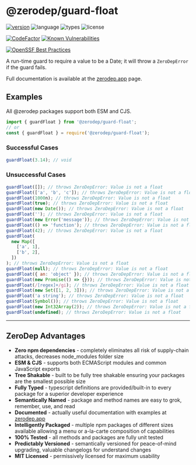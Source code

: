 # @zerodep/guard-float

[![version](https://img.shields.io/npm/v/@zerodep/guard-float?style=flat-square&color=blue)](https://www.npmjs.com/package/@zerodep/guard-float)
![language](https://img.shields.io/badge/typescript-100%25-blue?style=flat-square)
![types](https://img.shields.io/badge/types-included-blue?style=flat-square)
![license](https://img.shields.io/github/license/cdepage/zerodep?color=blue&style=flat-square)

[![CodeFactor](https://www.codefactor.io/repository/github/cdepage/zerodep/badge)](https://www.codefactor.io/repository/github/cdepage/zerodep)
[![Known Vulnerabilities](https://snyk.io/test/github/cdepage/zerodep/badge.svg)](https://snyk.io/test/github/cdepage/zerodep)

[![OpenSSF Best Practices](https://www.bestpractices.dev/projects/9225/badge)](https://www.bestpractices.dev/projects/9225)

A run-time guard to require a value to be a Date; it will throw a `ZeroDepError` if the guard fails.

Full documentation is available at the [zerodep.app](http://zerodep.app/#/guard/float) page.

## Examples

All @zerodep packages support both ESM and CJS.

```javascript
import { guardFloat } from '@zerodep/guard-float';
// or
const { guardFloat } = require('@zerodep/guard-float');
```

### Successful Cases

```javascript
guardFloat(3.14); // void
```

### Unsuccessful Cases

```javascript
guardFloat([]); // throws ZeroDepError: Value is not a float
guardFloat(['a', 'b', 'c']); // throws ZeroDepError: Value is not a float
guardFloat(1000n); // throws ZeroDepError: Value is not a float
guardFloat(true); // throws ZeroDepError: Value is not a float
guardFloat(new Date()); // throws ZeroDepError: Value is not a float
guardFloat(''); // throws ZeroDepError: Value is not a float
guardFloat(new Error('message')); // throws ZeroDepError: Value is not a float
guardFloat(() => 'function'); // throws ZeroDepError: Value is not a float
guardFloat(42); // throws ZeroDepError: Value is not a float
guardFloat(
  new Map([
    ['a', 1],
    ['b', 2],
  ])
); // throws ZeroDepError: Value is not a float
guardFloat(null); // throws ZeroDepError: Value is not a float
guardFloat({ an: 'object' }); // throws ZeroDepError: Value is not a float
guardFloat(new Promise(() => {})); // throws ZeroDepError: Value is not a float
guardFloat(/[regex]+/gi); // throws ZeroDepError: Value is not a float
guardFloat(new Set([1, 2, 3])); // throws ZeroDepError: Value is not a float
guardFloat('a string'); // throws ZeroDepError: Value is not a float
guardFloat(Symbol()); // throws ZeroDepError: Value is not a float
guardFloat(new Int32Array(2)); // throws ZeroDepError: Value is not a float
guardFloat(undefined); // throws ZeroDepError: Value is not a float
```

---

## ZeroDep Advantages

- **Zero npm dependencies** - completely eliminates all risk of supply-chain attacks, decreases node_modules folder size
- **ESM & CJS** - supports both ECMAScript modules and common JavaScript exports
- **Tree Shakable** - built to be fully tree shakable ensuring your packages are the smallest possible size
- **Fully Typed** - typescript definitions are provided/built-in to every package for a superior developer experience
- **Semantically Named** - package and method names are easy to grok, remember, use, and read
- **Documented** - actually useful documentation with examples at [zerodep.app](https://zerodep.app)
- **Intelligently Packaged** - multiple npm packages of different sizes available allowing a menu or a-la-carte composition of capabilities
- **100% Tested** - all methods and packages are fully unit tested
- **Predictably Versioned** - semantically versioned for peace-of-mind upgrading, valuable changelogs for understand changes
- **MIT Licensed** - permissively licensed for maximum usability
